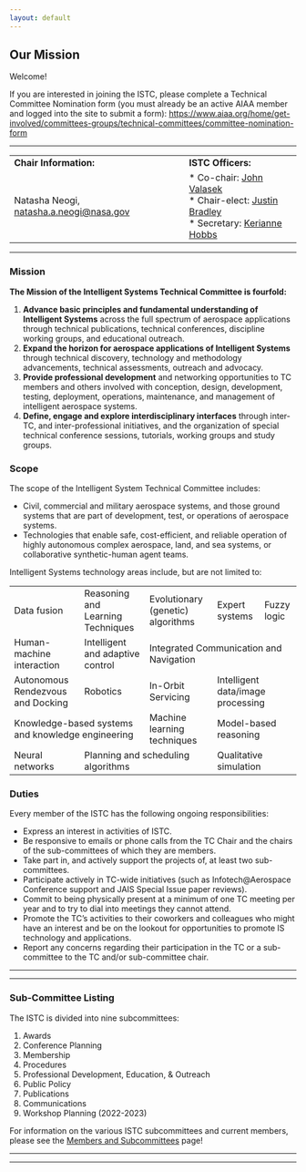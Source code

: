 ```yaml
---
layout: default
---
```


## Our Mission

Welcome! 

If you are interested in joining the ISTC, please complete a Technical Committee Nomination form (you must already be an active AIAA member and logged into the site to submit a form): <a href="https://www.aiaa.org/home/get-involved/committees-groups/technical-committees/committee-nomination-form">https://www.aiaa.org/home/get-involved/committees-groups/technical-committees/committee-nomination-form</a>

* * *

<table>
  <tr>
    <td><b>Chair Information:</b></td>
    <td><b>ISTC Officers:</b></td>
  </tr>
  <tr>
    <td>Natasha Neogi, <a href="mailto:natasha.a.neogi@nasa.gov">natasha.a.neogi@nasa.gov</a></td>
    <td>* Co-chair: <a href="mailto:valasek@tamu.edu">John Valasek</a><br>
* Chair-elect: <a href="mailto:justin.bradley@unl.edu">Justin Bradley</a><br>
* Secretary: <a href="mailto:kerianne.hobbs@afrl.af.mil">Kerianne Hobbs</a><br></td>
  </tr>
</table>

* * *

### Mission
**The Mission of the Intelligent Systems Technical Committee is fourfold:**
1. **Advance basic principles and fundamental understanding of Intelligent Systems** across the full spectrum of aerospace applications through technical publications, technical conferences, discipline working groups, and educational outreach.
1. **Expand the horizon for aerospace applications of Intelligent Systems** through technical discovery, technology and methodology advancements, technical assessments, outreach and advocacy.
1. **Provide professional development** and networking opportunities to TC members and others involved with conception, design, development, testing, deployment, operations, maintenance, and management of intelligent aerospace systems.
1. **Define, engage and explore interdisciplinary interfaces** through inter-TC, and inter-professional initiatives, and the organization of special technical conference sessions, tutorials, working groups and study groups.

### Scope
The scope of the Intelligent System Technical Committee includes:
* Civil, commercial and military aerospace systems, and those ground systems that are part of development, test, or operations of aerospace systems.
* Technologies that enable safe, cost-efficient, and reliable operation of highly autonomous complex aerospace, land, and sea systems, or collaborative synthetic-human agent teams.

Intelligent Systems technology areas include, but are not limited to:

<table>
  <tr>
    <td>Data fusion</td>
    <td>Reasoning and Learning Techniques</td>
    <td>Evolutionary (genetic) algorithms</td>
    <td>Expert systems</td>
    <td>Fuzzy logic</td>
  </tr>
  <tr>
    <td>Human-machine interaction</td>
    <td>Intelligent and adaptive control</td>
    <td colspan="3">Integrated Communication and Navigation</td>
  </tr>
  <tr>
    <td>Autonomous Rendezvous and Docking</td>
    <td>Robotics</td>
    <td>In-Orbit Servicing</td>
    <td colspan="2">Intelligent data/image processing</td>
  </tr>
  <tr>
    <td colspan="2">Knowledge-based systems and knowledge engineering</td>
    <td>Machine learning techniques</td>
    <td colspan="2">Model-based reasoning</td>
  </tr>
  <tr>
    <td>Neural networks</td>
    <td colspan="2">Planning and scheduling algorithms</td>
    <td colspan="2">Qualitative simulation</td>
  </tr>
</table>

### Duties
Every member of the ISTC has the following ongoing responsibilities:
* Express an interest in activities of ISTC.
* Be responsive to emails or phone calls from the TC Chair and the chairs of the sub-committees of which they are members.
* Take part in, and actively support the projects of, at least two sub-committees.
* Participate actively in TC-wide initiatives (such as Infotech@Aerospace Conference support and JAIS Special Issue paper reviews).
* Commit to being physically present at a minimum of one TC meeting per year and to try to dial into meetings they cannot attend.
* Promote the TC’s activities to their coworkers and colleagues who might have an interest and be on the lookout for opportunities to promote IS technology and applications.
* Report any concerns regarding their participation in the TC or a sub-committee to the TC and/or sub-committee chair.

* * *
* * *

### Sub-Committee Listing

The ISTC is divided into nine subcommittees:
1. Awards
1. Conference Planning
1. Membership
1. Procedures
1. Professional Development, Education, & Outreach
1. Public Policy
1. Publications
1. Communications
1. Workshop Planning (2022-2023)

For information on the various ISTC subcommittees and current members, please see the [Members and Subcommittees](https://aiaa-istc.github.io/committee_membership.html) page!

* * *
* * *

<!-- --end-of-page-- -->
